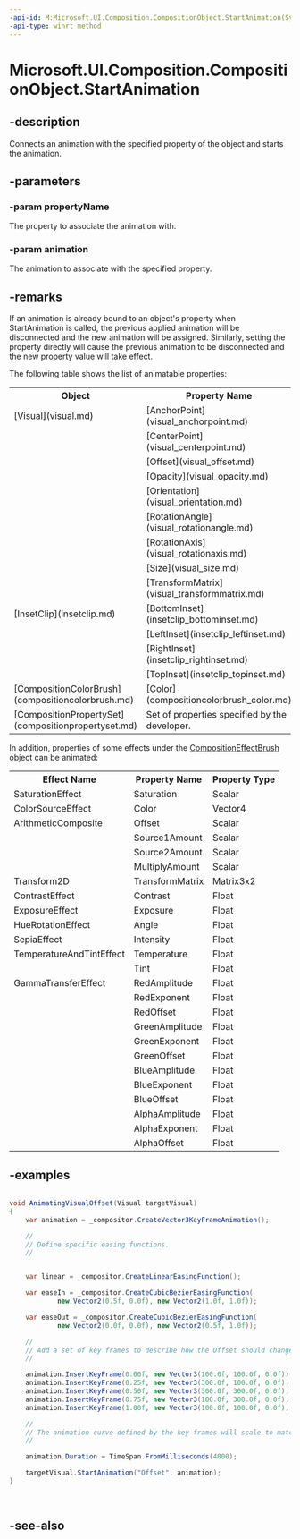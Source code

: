 ```yaml
---
-api-id: M:Microsoft.UI.Composition.CompositionObject.StartAnimation(System.String,Microsoft.UI.Composition.CompositionAnimation)
-api-type: winrt method
---
```


<!-- Method syntax
public void StartAnimation(System.String propertyName, Windows.UI.Composition.CompositionAnimation animation)
-->

# Microsoft.UI.Composition.CompositionObject.StartAnimation

## -description
Connects an animation with the specified property of the object and starts the animation.

## -parameters
### -param propertyName
The property to associate the animation with.

### -param animation
The animation to associate with the specified property.

## -remarks
If an animation is already bound to an object's property when StartAnimation is called, the previous applied animation will be disconnected and the new animation will be assigned. Similarly, setting the property directly will cause the previous animation to be disconnected and the new property value will take effect.

The following table shows the list of animatable properties:

<table>
   <tr><th>Object</th><th>Property Name</th><th>Property Type</th></tr>
   <tr><td>[Visual](visual.md)</td><td>[AnchorPoint](visual_anchorpoint.md)</td><td>Vector2</td></tr>
   <tr><td /><td>[CenterPoint](visual_centerpoint.md)</td><td>Vector3</td></tr>
   <tr><td /><td>[Offset](visual_offset.md)</td><td>Vector3</td></tr>
   <tr><td /><td>[Opacity](visual_opacity.md)</td><td>Scalar</td></tr>
   <tr><td /><td>[Orientation](visual_orientation.md)</td><td>Vector4</td></tr>
   <tr><td /><td>[RotationAngle](visual_rotationangle.md)</td><td>Scalar</td></tr>
   <tr><td /><td>[RotationAxis](visual_rotationaxis.md)</td><td>Vector3</td></tr>
   <tr><td /><td>[Size](visual_size.md)</td><td>Vector2</td></tr>
   <tr><td /><td>[TransformMatrix](visual_transformmatrix.md)</td><td>Matrix4x4</td></tr>
   <tr><td>[InsetClip](insetclip.md)</td><td>[BottomInset](insetclip_bottominset.md)</td><td>Scalar</td></tr>
   <tr><td /><td>[LeftInset](insetclip_leftinset.md)</td><td>Scalar</td></tr>
   <tr><td /><td>[RightInset](insetclip_rightinset.md)</td><td>Scalar</td></tr>
   <tr><td /><td>[TopInset](insetclip_topinset.md)</td><td>Scalar</td></tr>
   <tr><td>[CompositionColorBrush](compositioncolorbrush.md)</td><td>[Color](compositioncolorbrush_color.md)</td><td>Windows.UI.Color</td></tr>
   <tr><td>[CompositionPropertySet](compositionpropertyset.md)</td><td>Set of properties specified by the developer.</td><td /></tr>
</table>

In addition, properties of some effects under the [CompositionEffectBrush](compositioneffectbrush.md) object can be animated:

<table>
   <tr><th>Effect Name</th><th>Property Name</th><th>Property Type</th></tr>
   <tr><td>SaturationEffect</td><td>Saturation</td><td>Scalar</td></tr>
   <tr><td>ColorSourceEffect</td><td>Color</td><td>Vector4</td></tr>
   <tr><td>ArithmeticComposite</td><td>Offset</td><td>Scalar</td></tr>
   <tr><td /><td>Source1Amount</td><td>Scalar</td></tr>
   <tr><td /><td>Source2Amount</td><td>Scalar</td></tr>
   <tr><td /><td>MultiplyAmount</td><td>Scalar</td></tr>
   <tr><td>Transform2D</td><td>TransformMatrix</td><td>Matrix3x2</td></tr>
   <tr><td>ContrastEffect</td><td>Contrast</td><td>Float</td></tr>
   <tr><td>ExposureEffect</td><td>Exposure</td><td>Float</td></tr>
   <tr><td>HueRotationEffect</td><td>Angle</td><td>Float</td></tr>
   <tr><td>SepiaEffect</td><td>Intensity</td><td>Float</td></tr>
   <tr><td>TemperatureAndTintEffect</td><td>Temperature</td><td>Float</td></tr>
   <tr><td /><td>Tint</td><td>Float</td></tr>
   <tr><td>GammaTransferEffect</td><td>RedAmplitude</td><td>Float</td></tr>
   <tr><td /><td>RedExponent</td><td>Float</td></tr>
   <tr><td /><td>RedOffset</td><td>Float</td></tr>
   <tr><td /><td>GreenAmplitude</td><td>Float</td></tr>
   <tr><td /><td>GreenExponent</td><td>Float</td></tr>
   <tr><td /><td>GreenOffset</td><td>Float</td></tr>
   <tr><td /><td>BlueAmplitude</td><td>Float</td></tr>
   <tr><td /><td>BlueExponent</td><td>Float</td></tr>
   <tr><td /><td>BlueOffset</td><td>Float</td></tr>
   <tr><td /><td>AlphaAmplitude</td><td>Float</td></tr>
   <tr><td /><td>AlphaExponent</td><td>Float</td></tr>
   <tr><td /><td>AlphaOffset</td><td>Float</td></tr>
</table>

## -examples
```csharp

void AnimatingVisualOffset(Visual targetVisual) 
{ 
    var animation = _compositor.CreateVector3KeyFrameAnimation(); 

    // 
    // Define specific easing functions. 
    // 


    var linear = _compositor.CreateLinearEasingFunction(); 

    var easeIn = _compositor.CreateCubicBezierEasingFunction( 
            new Vector2(0.5f, 0.0f), new Vector2(1.0f, 1.0f)); 

    var easeOut = _compositor.CreateCubicBezierEasingFunction( 
            new Vector2(0.0f, 0.0f), new Vector2(0.5f, 1.0f)); 

    // 
    // Add a set of key frames to describe how the Offset should change over time.   
    // 

    animation.InsertKeyFrame(0.00f, new Vector3(100.0f, 100.0f, 0.0f)); 
    animation.InsertKeyFrame(0.25f, new Vector3(300.0f, 100.0f, 0.0f), easeIn); 
    animation.InsertKeyFrame(0.50f, new Vector3(300.0f, 300.0f, 0.0f), linear); 
    animation.InsertKeyFrame(0.75f, new Vector3(100.0f, 300.0f, 0.0f), linear); 
    animation.InsertKeyFrame(1.00f, new Vector3(100.0f, 100.0f, 0.0f), easeOut); 

    // 
    // The animation curve defined by the key frames will scale to match the duration. 
    // 

    animation.Duration = TimeSpan.FromMilliseconds(4000); 

    targetVisual.StartAnimation("Offset", animation); 
} 
          
          
```



## -see-also
